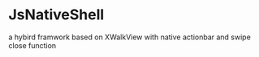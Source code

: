 # JsNativeShell
a hybird framwork based on XWalkView with native actionbar and swipe close function
